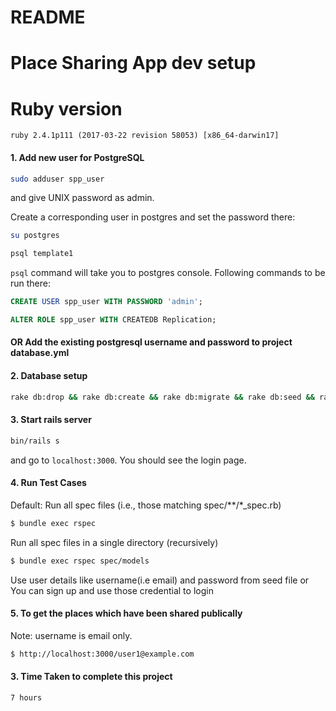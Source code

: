 # README

# Place Sharing App dev setup

# Ruby version
```
ruby 2.4.1p111 (2017-03-22 revision 58053) [x86_64-darwin17]
```

#### 1. Add new user for PostgreSQL

```bash
sudo adduser spp_user
```
and give UNIX password as admin.

Create a corresponding user in postgres and set the password there:

```bash
su postgres

psql template1
```

`psql` command will take you to postgres console. Following commands to be run there:

```sql
CREATE USER spp_user WITH PASSWORD 'admin';

ALTER ROLE spp_user WITH CREATEDB Replication;
```
#### OR Add the existing postgresql username and password to project database.yml

#### 2. Database setup

```bash
rake db:drop && rake db:create && rake db:migrate && rake db:seed && rake db:test:prepare
```

#### 3. Start rails server

```bash
bin/rails s
```
and go to `localhost:3000`. You should see the login page.

#### 4. Run Test Cases
Default: Run all spec files (i.e., those matching spec/**/*_spec.rb)
```bash
$ bundle exec rspec
```

Run all spec files in a single directory (recursively)
```bash
$ bundle exec rspec spec/models
```
Use user details like username(i.e email) and password from seed file or You can sign up and use those credential to login

#### 5. To get the places which have been shared publically
Note: username is email only.
```bash
$ http://localhost:3000/user1@example.com
```

#### 3. Time Taken to complete this project

```bash
7 hours
```
